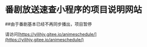 # 番剧放送速查小程序的项目说明网站

##由于番剧基本已经不再同步播出，项目暂停

请访问[https://yilihjy.gitee.io/animeschedule/](https://yilihjy.gitee.io/animeschedule/)


